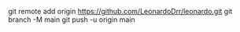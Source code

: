 git remote add origin https://github.com/LeonardoDrr/leonardo.git
  git branch -M main
  git push -u origin main
